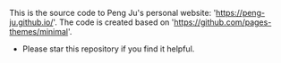 This is the source code to Peng Ju's personal website: 'https://peng-ju.github.io/'. 
The code is created based on 'https://github.com/pages-themes/minimal'.

- Please star this repository if you find it helpful. 
